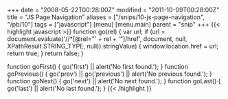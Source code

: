 +++
date = "2008-05-22T00:28:00Z"
modified = "2011-10-09T00:28:00Z"
title = "JS Page Navigation"
aliases = ["/snips/10-js-page-navigation", "/pb/10"]
tags = ["javascript"]
[menu]
  [menu.main]
    parent = "snip"
+++
{{< highlight javascript >}}
function go(rel) {
    var url;
    if (url = document.evaluate('//*[@rel="' + rel + '"]/href', document, null, XPathResult.STRING_TYPE, null)).stringValue) {
        window.location.href = url;
        return true;
    }
    return false;
}

function goFirst() {
    go('first') || alert('No first found.');
}
function goPrevious() {
    go('prev') || go('previous') || alert('No previous found.');
}
function goNext() {
    go('next') || alert('No next found.');
}
function goLast() {
    go('last') || alert('No last found.');
}
{{< /highlight }}
